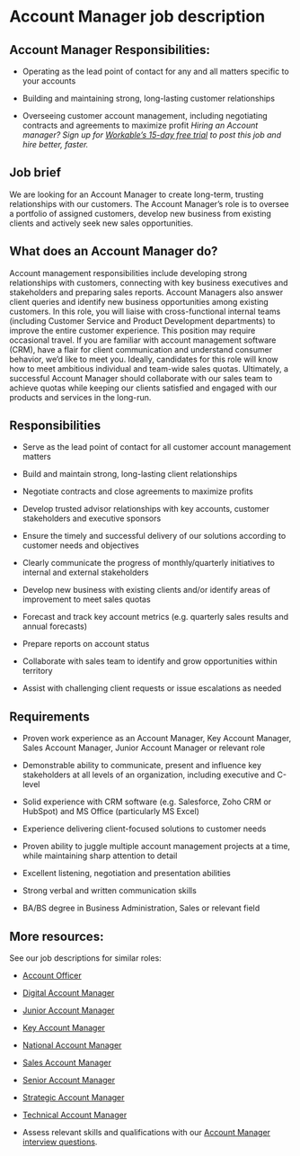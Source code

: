 # Account Manager job description


## Account Manager Responsibilities:
* Operating as the lead point of contact for any and all matters specific to your accounts

* Building and maintaining strong, long-lasting customer relationships

* Overseeing customer account management, including negotiating contracts and agreements to maximize profit
<em>Hiring an Account manager? Sign up for <a href="https://www.workable.com/post-jobs-for-free/customize?wid=283&amp;utm_page=account-manager-job-description&amp;utm_program=ad-unit-right&amp;utm_tracking=job-descriptions-sales-job-descriptions">Workable’s 15-day free trial</a> to post this job and hire better, faster.</em>


## Job brief

We are looking for an Account Manager to create long-term, trusting relationships with our customers. The Account Manager’s role is to oversee a portfolio of assigned customers, develop new business from existing clients and actively seek new sales opportunities.


## <b>What does an Account Manager do?</b>
Account management responsibilities include developing strong relationships with customers, connecting with key business executives and stakeholders and preparing sales reports. Account Managers also answer client queries and identify new business opportunities among existing customers. In this role, you will liaise with cross-functional internal teams (including Customer Service and Product Development departments) to improve the entire customer experience. This position may require occasional travel.
If you are familiar with account management software (CRM), have a flair for client communication and understand consumer behavior, we’d like to meet you. Ideally, candidates for this role will know how to meet ambitious individual and team-wide sales quotas.
Ultimately, a successful Account Manager should collaborate with our sales team to achieve quotas while keeping our clients satisfied and engaged with our products and services in the long-run.


## Responsibilities

* Serve as the lead point of contact for all customer account management matters

* Build and maintain strong, long-lasting client relationships

* Negotiate contracts and close agreements to maximize profits

* Develop trusted advisor relationships with key accounts, customer stakeholders and executive sponsors

* Ensure the timely and successful delivery of our solutions according to customer needs and objectives

* Clearly communicate the progress of monthly/quarterly initiatives to internal and external stakeholders

* Develop new business with existing clients and/or identify areas of improvement to meet sales quotas

* Forecast and track key account metrics (e.g. quarterly sales results and annual forecasts)

* Prepare reports on account status

* Collaborate with sales team to identify and grow opportunities within territory

* Assist with challenging client requests or issue escalations as needed


## Requirements

* Proven work experience as an Account Manager, Key Account Manager, Sales Account Manager, Junior Account Manager or relevant role

* Demonstrable ability to communicate, present and influence key stakeholders at all levels of an organization, including executive and C-level

* Solid experience with CRM software (e.g. Salesforce, Zoho CRM or HubSpot) and MS Office (particularly MS Excel)

* Experience delivering client-focused solutions to customer needs

* Proven ability to juggle multiple account management projects at a time, while maintaining sharp attention to detail

* Excellent listening, negotiation and presentation abilities

* Strong verbal and written communication skills

* BA/BS degree in Business Administration, Sales or relevant field

## More resources:
See our job descriptions for similar roles:
* <a href="https://resources.workable.com/account-officer-job-description">Account Officer</a>

* <a href="https://resources.workable.com/digital-account-manager-job-description">Digital Account Manager</a>

* <a title="Junior Account Manager job description" href="https://resources.workable.com/junior-account-manager-job-description">Junior Account Manager</a>

* <a href="https://resources.workable.com/key-account-manager-job-description">Key Account Manager</a>

* <a href="https://resources.workable.com/national-account-manager-job-description">National Account Manager</a>

* <a href="https://resources.workable.com/sales-account-manager-job-description">Sales Account Manager</a>

* <a href="https://resources.workable.com/senior-account-manager-job-description">Senior Account Manager</a>

* <a href="https://resources.workable.com/strategic-account-manager-job-description">Strategic Account Manager</a>

* <a title="Technical Account Manager job description" href="https://resources.workable.com/technical-account-manager-job-description">Technical Account Manager</a>

* Assess relevant skills and qualifications with our <a href="https://resources.workable.com/account-manager-interview-questions">Account Manager interview questions</a>.
